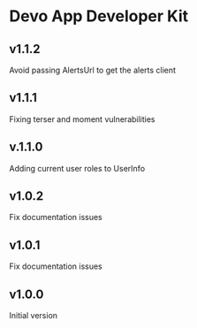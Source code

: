 # Devo App Developer Kit

## v1.1.2

Avoid passing AlertsUrl to get the alerts client

## v1.1.1

Fixing terser and moment vulnerabilities

## v.1.1.0

Adding current user roles to UserInfo

## v1.0.2

Fix documentation issues

## v1.0.1

Fix documentation issues

## v1.0.0

Initial version